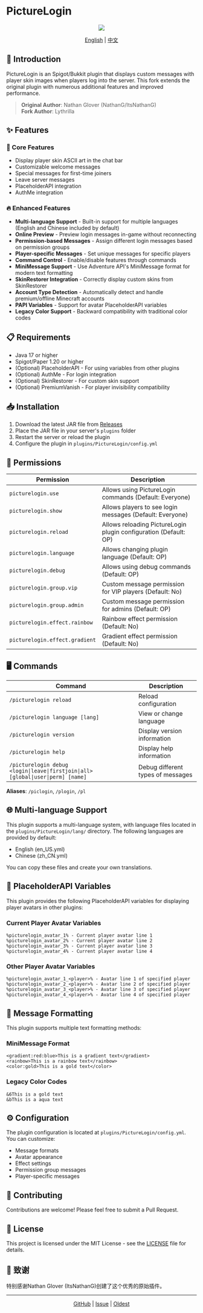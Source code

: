 # PictureLogin

<div align="center">

<div align="center">
  <img src="https://i.imgur.com/kNW94py.png">
</div>

[English](README.md) | [中文](README_CN.md)

</div>

## 📝 Introduction

PictureLogin is an Spigot/Bukkit plugin that displays custom messages with player skin images when players log into the server. This fork extends the original plugin with numerous additional features and improved performance.

> **Original Author**: Nathan Glover (NathanG/ItsNathanG)  
> **Fork Author**: Lythrilla

## ✨ Features

### 🚀 Core Features
* Display player skin ASCII art in the chat bar
* Customizable welcome messages
* Special messages for first-time joiners
* Leave server messages
* PlaceholderAPI integration
* AuthMe integration

### 🔥 Enhanced Features
* **Multi-language Support** - Built-in support for multiple languages (English and Chinese included by default)
* **Online Preview** - Preview login messages in-game without reconnecting
* **Permission-based Messages** - Assign different login messages based on permission groups
* **Player-specific Messages** - Set unique messages for specific players
* **Command Control** - Enable/disable features through commands
* **MiniMessage Support** - Use Adventure API's MiniMessage format for modern text formatting
* **SkinRestorer Integration** - Correctly display custom skins from SkinRestorer
* **Account Type Detection** - Automatically detect and handle premium/offline Minecraft accounts
* **PAPI Variables** - Support for avatar PlaceholderAPI variables
* **Legacy Color Support** - Backward compatibility with traditional color codes

## 📋 Requirements

* Java 17 or higher
* Spigot/Paper 1.20 or higher
* (Optional) PlaceholderAPI - For using variables from other plugins
* (Optional) AuthMe - For login integration
* (Optional) SkinRestorer - For custom skin support
* (Optional) PremiumVanish - For player invisibility compatibility

## 📥 Installation

1. Download the latest JAR file from [Releases](https://github.com/Lythrilla/PictureLogin/releases)
2. Place the JAR file in your server's `plugins` folder
3. Restart the server or reload the plugin
4. Configure the plugin in `plugins/PictureLogin/config.yml`

## 🔑 Permissions

Permission | Description
--- | ---
`picturelogin.use` | Allows using PictureLogin commands (Default: Everyone)
`picturelogin.show` | Allows players to see login messages (Default: Everyone)
`picturelogin.reload` | Allows reloading PictureLogin plugin configuration (Default: OP)
`picturelogin.language` | Allows changing plugin language (Default: OP)
`picturelogin.debug` | Allows using debug commands (Default: OP)
`picturelogin.group.vip` | Custom message permission for VIP players (Default: No)
`picturelogin.group.admin` | Custom message permission for admins (Default: OP)
`picturelogin.effect.rainbow` | Rainbow effect permission (Default: No)
`picturelogin.effect.gradient` | Gradient effect permission (Default: No)

## 🖥️ Commands

Command | Description
--- | ---
`/picturelogin reload` | Reload configuration
`/picturelogin language [lang]` | View or change language
`/picturelogin version` | Display version information
`/picturelogin help` | Display help information
`/picturelogin debug <login\|leave\|firstjoin\|all> [global\|user\|perm] [name]` | Debug different types of messages

**Aliases**: `/piclogin`, `/plogin`, `/pl`

## 🌐 Multi-language Support

This plugin supports a multi-language system, with language files located in the `plugins/PictureLogin/lang/` directory. The following languages are provided by default:

* English (en_US.yml)
* Chinese (zh_CN.yml)

You can copy these files and create your own translations.

## 🔌 PlaceholderAPI Variables

This plugin provides the following PlaceholderAPI variables for displaying player avatars in other plugins:

### Current Player Avatar Variables
```
%picturelogin_avatar_1% - Current player avatar line 1
%picturelogin_avatar_2% - Current player avatar line 2
%picturelogin_avatar_3% - Current player avatar line 3
%picturelogin_avatar_4% - Current player avatar line 4
```

### Other Player Avatar Variables
```
%picturelogin_avatar_1_<player>% - Avatar line 1 of specified player
%picturelogin_avatar_2_<player>% - Avatar line 2 of specified player
%picturelogin_avatar_3_<player>% - Avatar line 3 of specified player
%picturelogin_avatar_4_<player>% - Avatar line 4 of specified player
```

## 🎨 Message Formatting

This plugin supports multiple text formatting methods:

### MiniMessage Format
```
<gradient:red:blue>This is a gradient text</gradient>
<rainbow>This is a rainbow text</rainbow>
<color:gold>This is a gold text</color>
```

### Legacy Color Codes
```
&6This is a gold text
&bThis is a aqua text
```

## ⚙️ Configuration

The plugin configuration is located at `plugins/PictureLogin/config.yml`. You can customize:

* Message formats
* Avatar appearance
* Effect settings
* Permission group messages
* Player-specific messages

## 🤝 Contributing

Contributions are welcome! Please feel free to submit a Pull Request.

## 📄 License

This project is licensed under the MIT License - see the [LICENSE](LICENSE) file for details.

## 🙏 致谢

特别感谢Nathan Glover (ItsNathanG)创建了这个优秀的原始插件。

---

<div align="center">

[GitHub](https://github.com/Lythrilla/PictureLogin) | [Issue](https://github.com/Lythrilla/PictureLogin/issues) | [Oldest](https://github.com/ItsNathanG/PictureLogin)

</div>

